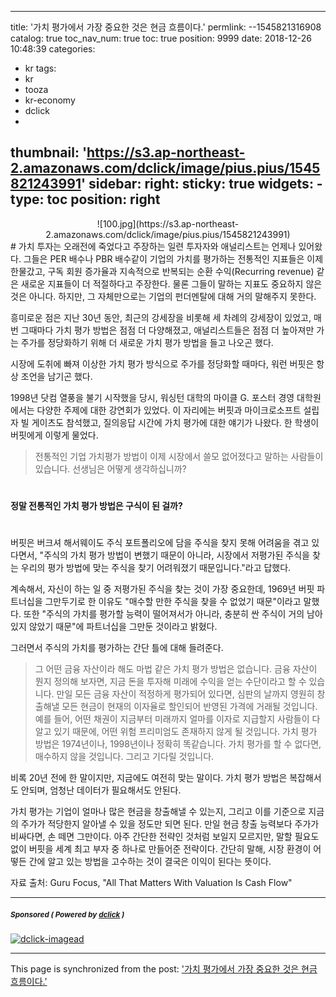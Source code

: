 
---
title: '가치 평가에서 가장 중요한 것은 현금 흐름이다.'
permlink: --1545821316908
catalog: true
toc_nav_num: true
toc: true
position: 9999
date: 2018-12-26 10:48:39
categories:
- kr
tags:
- kr
- tooza
- kr-economy
- dclick
- 
thumbnail: 'https://s3.ap-northeast-2.amazonaws.com/dclick/image/pius.pius/1545821243991'
sidebar:
    right:
        sticky: true
widgets:
    -
        type: toc
        position: right
---


<center>
![100.jpg](https://s3.ap-northeast-2.amazonaws.com/dclick/image/pius.pius/1545821243991)
</center>
#
가치 투자는 오래전에 죽었다고 주장하는 일련 투자자와 애널리스트는 언제나 있어왔다. 그들은 PER 배수나 PBR 배수같이 기업의 가치를 평가하는 전통적인 지표들은 이제 한물갔고, 구독 회원 증가율과 지속적으로 반복되는 순환 수익(Recurring revenue) 같은 새로운 지표들이 더 적절하다고 주장한다. 물론 그들이 말하는 지표도 중요하지 않은 것은 아니다. 하지만, 그 자체만으로는 기업의 펀더멘탈에 대해 거의 말해주지 못한다.

흥미로운 점은 지난 30년 동안, 최근의 강세장을 비롯해 세 차례의 강세장이 있었고, 매번 그때마다 가치 평가 방법은 점점 더 다양해졌고, 애널리스트들은 점점 더 높아져만 가는 주가를 정당화하기 위해 더 새로운 가치 평가 방법을 들고 나오곤 했다. 

시장에 도취에 빠져 이상한 가치 평가 방식으로 주가를 정당화할 때마다, 워런 버핏은 항상 조언을 남기곤 했다.

1998년 닷컴 열풍을 불기 시작했을 당시, 워싱턴 대학의 마이클 G. 포스터 경영 대학원에서는 다양한 주제에 대한 강연회가 있었다. 이 자리에는 버핏과 마이크로소프트 설립자 빌 게이츠도 참석했고, 질의응답 시간에 가치 평가에 대한 얘기가 나왔다. 한 학생이 버핏에게 이렇게 물었다.

>전통적인 기업 가치평가 방법이 이제 시장에서 쓸모 없어졌다고 말하는 사람들이 있습니다. 선생님은 어떻게 생각하십니까?
#
#### 정말 전통적인 가치 평가 방법은 구식이 된 걸까?
#
​버핏은 버크셔 해서웨이도 주식 포트폴리오에 담을 주식을 찾지 못해 어려움을 겪고 있다면서, "주식의 가치 평가 방법이 변했기 때문이 아니라, 시장에서 저평가된 주식을 찾는 우리의 평가 방법에 맞는 주식을 찾기 어려워졌기 때문입니다."라고 답했다. 

계속해서, 자신이 하는 일 중 저평가된 주식을 찾는 것이 가장 중요한데, 1969년 버핏 파트너십을 그만두기로 한 이유도 "매수할 만한 주식을 찾을 수 없었기 때문"이라고 말했다. 또한 "주식의 가치를 평가할 능력이 떨어져서가 아니라, 충분히 싼 주식이 거의 남아있지 않았기 때문"에 파트너십을 그만둔 것이라고 밝혔다. 

​그러면서 주식의 가치를 평가하는 간단 틀에 대해 들려준다.

>그 어떤 금융 자산이라 해도 마법 같은 가치 평가 방법은 없습니다. 금융 자산이 뭔지 정의해 보자면, 지금 돈을 투자해 미래에 수익을 얻는 수단이라고 할 수 있습니다. 만일 모든 금융 자산이 적정하게 평가되어 있다면, 심판의 날까지 영원히 창출해낼 모든 현금이 현재의 이자율로 할인되어 반영된 가격에 거래될 것입니다. 예를 들어, 어떤 채권이 지금부터 미래까지 얼마를 이자로 지급할지 사람들이 다 알고 있기 때문에, 어떤 위험 프리미엄도 존재하지 않게 될 것입니다. 가치 평가 방법은 1974년이나, 1998년이나 정확히 똑같습니다. 가치 평가를 할 수 없다면, 매수하지 않을 것입니다. 그리고 기다릴 것입니다.

비록 20년 전에 한 말이지만, 지금에도 여전히 맞는 말이다. 가치 평가 방법은 복잡해서도 안되며, 엄청난 데이터가 필요해서도 안된다. 

​가치 평가는 기업이 얼마나 많은 현금을 창출해낼 수 있는지, 그리고 이를 기준으로 지금의 주가가 적당한지 알아낼 수 있을 정도만 되면 된다. 만일 현금 창출 능력보다 주가가 비싸다면, 손 떼면 그만이다. 아주 간단한 전략인 것처럼 보일지 모르지만, 말할 필요도 없이 버핏을 세계 최고 부자 중 하나로 만들어준 전략이다. 간단히 말해, 시장 환경이 어떻든 간에 알고 있는 방법을 고수하는 것이 결국은 이익이 된다는 뜻이다.

자료 출처: Guru Focus, "All That Matters With Valuation Is Cash Flow"

---

#####  <sub> **Sponsored ( Powered by [dclick](https://www.dclick.io) )** </sub>
[![dclick-imagead](https://s3.ap-northeast-2.amazonaws.com/dclick/image/glory7/1544187953824.png)](https://api.dclick.io/v1/c?x=eyJhbGciOiJIUzI1NiIsInR5cCI6IkpXVCJ9.eyJjIjoicGl1cy5waXVzIiwicyI6Ii0tMTU0NTgyMTMxNjkwOCIsImEiOlsiaS01OSJdLCJ1cmwiOiJodHRwOi8vd3d3Lmdvb2RzcGluZS5vcmcvIiwiaWF0IjoxNTQ1ODIxMzE2LCJleHAiOjE4NjExODEzMTZ9.vjA1Q8ZQHHCkOVzVA_OfKGXyYxEcynVowUC3Pst87iI)

- - -

This page is synchronized from the post: ['가치 평가에서 가장 중요한 것은 현금 흐름이다.'](https://steemit.com/@pius.pius/--1545821316908)
